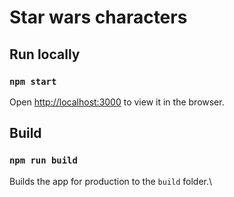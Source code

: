 # Star wars characters

## Run locally

### `npm start`

Open [http://localhost:3000](http://localhost:3000) to view it in the browser.

## Build

### `npm run build`

Builds the app for production to the `build` folder.\
